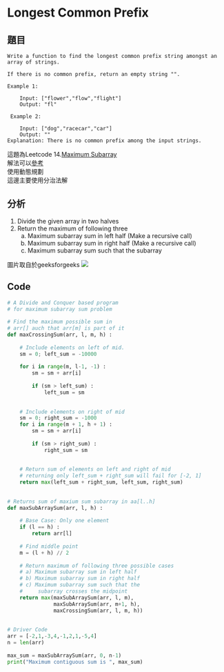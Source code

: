 # Longest Common Prefix

          
## 題目
```
Write a function to find the longest common prefix string amongst an array of strings.

If there is no common prefix, return an empty string "".

Example 1:

    Input: ["flower","flow","flight"]
    Output: "fl"
    
 Example 2:

    Input: ["dog","racecar","car"]
    Output: ""
Explanation: There is no common prefix among the input strings.
```

這題為Leetcode 14.<a href = "https://leetcode.com/problems/maximum-subarray//">Maximum Subarray</a><br>
解法可以<a href = "https://github.com/Eddie02582/Leetcode/blob/master/014_Longest%20Common%20Prefix.md">參考</a><br>使用動態規劃<br>
這邊主要使用分治法解


## 分析
<ol>
    <li>Divide the given array in two halves</li>
    <li>Return the maximum of following three
        <ol type="a">
            <li>Maximum subarray sum in left half (Make a recursive call)</li>
            <li>Maximum subarray sum in right half (Make a recursive call)</li>
            <li>Maximum subarray sum such that the subarray</li>
        </ol>    
    </li>
</ol>

圖片取自於geeksforgeeks
<img src = "https://media.geeksforgeeks.org/wp-content/cdn-uploads/longest_common_prefix6.jpg"></img>



## Code

```python
# A Divide and Conquer based program 
# for maximum subarray sum problem 
  
# Find the maximum possible sum in 
# arr[] auch that arr[m] is part of it 
def maxCrossingSum(arr, l, m, h) : 
      
    # Include elements on left of mid. 
    sm = 0; left_sum = -10000
      
    for i in range(m, l-1, -1) : 
        sm = sm + arr[i] 
          
        if (sm > left_sum) : 
            left_sum = sm 
      
      
    # Include elements on right of mid 
    sm = 0; right_sum = -1000
    for i in range(m + 1, h + 1) : 
        sm = sm + arr[i] 
          
        if (sm > right_sum) : 
            right_sum = sm 
      
  
    # Return sum of elements on left and right of mid 
    # returning only left_sum + right_sum will fail for [-2, 1] 
    return max(left_sum + right_sum, left_sum, right_sum) 
  
  
# Returns sum of maxium sum subarray in aa[l..h] 
def maxSubArraySum(arr, l, h) : 
      
    # Base Case: Only one element 
    if (l == h) : 
        return arr[l] 
  
    # Find middle point 
    m = (l + h) // 2
  
    # Return maximum of following three possible cases 
    # a) Maximum subarray sum in left half 
    # b) Maximum subarray sum in right half 
    # c) Maximum subarray sum such that the  
    #     subarray crosses the midpoint  
    return max(maxSubArraySum(arr, l, m), 
               maxSubArraySum(arr, m+1, h), 
               maxCrossingSum(arr, l, m, h)) 
              
  
# Driver Code 
arr = [-2,1,-3,4,-1,2,1,-5,4]
n = len(arr) 
  
max_sum = maxSubArraySum(arr, 0, n-1) 
print("Maximum contiguous sum is ", max_sum) 
  
```